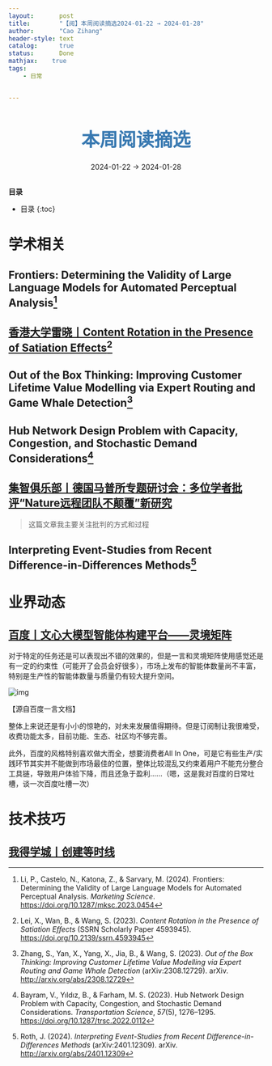 ```yaml
---
layout:       post
title:        "【阅】本周阅读摘选2024-01-22 → 2024-01-28"
author:       "Cao Zihang"
header-style: text
catalog:      true
status:		  Done
mathjax: 	true
tags:
    - 日常


---
```


<center style="margin-bottom: 20px; margin-top: 50px"><font color="#3879B1" style="line-height: 1.4;font-weight: 700;font-size: 36px;box-sizing: border-box; ">本周阅读摘选</font></center>

<center style=" margin-bottom: 30px;">2024-01-22 → 2024-01-28</center>

<font style="font-weight: bold;">目录</font>

* 目录
{:toc}

# 学术相关

## Frontiers: Determining the Validity of Large Language Models for Automated Perceptual Analysis[^1]



## [香港大学雷晓丨Content Rotation in the Presence of Satiation Effects](https://mp.weixin.qq.com/s/gwV39nRwNeA_JlJEVnOEmw)[^2]



## Out of the Box Thinking: Improving Customer Lifetime Value Modelling via Expert Routing and Game Whale Detection[^3]



## Hub Network Design Problem with Capacity, Congestion, and Stochastic Demand Considerations[^4]



## [集智俱乐部丨德国马普所专题研讨会：多位学者批评“Nature远程团队不颠覆”新研究](https://mp.weixin.qq.com/s/7vVfnewrxDPKEdHmSKFuWQ)

> 这篇文章我主要关注批判的方式和过程



## Interpreting Event-Studies from Recent Difference-in-Differences Methods[^5]



# 业界动态

## [百度丨文心大模型智能体构建平台——灵境矩阵](https://agents.baidu.com)

对于特定的任务还是可以表现出不错的效果的，但是一言和灵境矩阵使用感觉还是有一定的约束性（可能开了会员会好很多），市场上发布的智能体数量尚不丰富，特别是生产性的智能体数量与质量仍有较大提升空间。

![img](https://img.caozihang.com/img/202402022324087.png)

【源自百度一言文档】

整体上来说还是有小小的惊艳的，对未来发展值得期待。但是订阅制让我很难受，收费功能太多，目前功能、生态、社区均不够完善。

此外，百度的风格特别喜欢做大而全，想要消费者All In One，可是它有些生产/实践环节其实并不能做到市场最佳的位置，整体比较混乱又约束着用户不能充分整合工具链，导致用户体验下降，而且还急于盈利......（嗯，这是我对百度的日常吐槽，谈一次百度吐槽一次）

# 技术技巧

## [我得学城丨创建等时线](https://mp.weixin.qq.com/s/VdYyyT0R3i7rUL_eTVe6MQ)



[^1]: Li, P., Castelo, N., Katona, Z., & Sarvary, M. (2024). Frontiers: Determining the Validity of Large Language Models for Automated Perceptual Analysis. *Marketing Science*. https://doi.org/10.1287/mksc.2023.0454
[^2]: Lei, X., Wan, B., & Wang, S. (2023). *Content Rotation in the Presence of Satiation Effects* (SSRN Scholarly Paper 4593945). https://doi.org/10.2139/ssrn.4593945
[^3]: Zhang, S., Yan, X., Yang, X., Jia, B., & Wang, S. (2023). *Out of the Box Thinking: Improving Customer Lifetime Value Modelling via Expert Routing and Game Whale Detection* (arXiv:2308.12729). arXiv. http://arxiv.org/abs/2308.12729
[^4]:Bayram, V., Yıldız, B., & Farham, M. S. (2023). Hub Network Design Problem with Capacity, Congestion, and Stochastic Demand Considerations. *Transportation Science*, *57*(5), 1276–1295. https://doi.org/10.1287/trsc.2022.0112
[^5]: Roth, J. (2024). *Interpreting Event-Studies from Recent Difference-in-Differences Methods* (arXiv:2401.12309). arXiv. http://arxiv.org/abs/2401.12309
